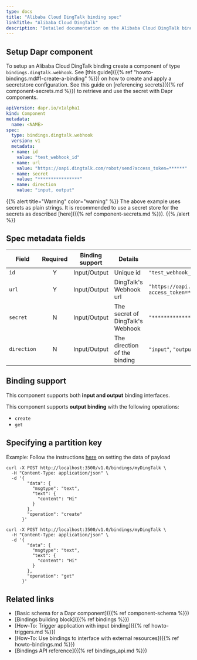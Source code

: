 ```yaml
---
type: docs
title: "Alibaba Cloud DingTalk binding spec"
linkTitle: "Alibaba Cloud DingTalk"
description: "Detailed documentation on the Alibaba Cloud DingTalk binding component"
---
```


## Setup Dapr component
To setup an Alibaba Cloud DingTalk binding create a component of type `bindings.dingtalk.webhook`. See [this guide]({{% ref "howto-bindings.md#1-create-a-binding" %}}) on how to create and apply a secretstore configuration. See this guide on [referencing secrets]({{% ref component-secrets.md %}}) to retrieve and use the secret with Dapr components.

```yaml
apiVersion: dapr.io/v1alpha1
kind: Component
metadata:
  name: <NAME>
spec:
  type: bindings.dingtalk.webhook
  version: v1
  metadata:
  - name: id
    value: "test_webhook_id"
  - name: url
    value: "https://oapi.dingtalk.com/robot/send?access_token=******"
  - name: secret
    value: "****************"
  - name: direction
    value: "input, output"
```

{{% alert title="Warning" color="warning" %}}
The above example uses secrets as plain strings. It is recommended to use a secret store for the secrets as described [here]({{% ref component-secrets.md %}}).
{{% /alert %}}

## Spec metadata fields
| Field              | Required | Binding support | Details | Example |
|--------------------|:--------:|--------|--------|---------|
| `id`                 | Y        | Input/Output |Unique id| `"test_webhook_id"`
| `url`                | Y        | Input/Output |DingTalk's Webhook url | `"https://oapi.dingtalk.com/robot/send?access_token=******"`
| `secret`             | N        | Input/Output |The secret of DingTalk's Webhook | `"****************"`
| `direction`          | N        | Input/Output |The direction of the binding | `"input"`, `"output"`, `"input, output"`

## Binding support

This component supports both **input and output** binding interfaces.

This component supports **output binding** with the following operations:
- `create`
- `get`

## Specifying a partition key

Example: Follow the instructions [here](https://developers.dingtalk.com/document/app/custom-robot-access) on setting the data of payload

```shell
curl -X POST http://localhost:3500/v1.0/bindings/myDingTalk \
  -H "Content-Type: application/json" \
  -d '{
        "data": {
          "msgtype": "text",
          "text": {
            "content": "Hi"
          }
        },
        "operation": "create"
      }'
```

```shell
curl -X POST http://localhost:3500/v1.0/bindings/myDingTalk \
  -H "Content-Type: application/json" \
  -d '{
        "data": {
          "msgtype": "text",
          "text": {
            "content": "Hi"
          }
        },
        "operation": "get"
      }'
```
## Related links

- [Basic schema for a Dapr component]({{% ref component-schema %}})
- [Bindings building block]({{% ref bindings %}})
- [How-To: Trigger application with input binding]({{% ref howto-triggers.md %}})
- [How-To: Use bindings to interface with external resources]({{% ref howto-bindings.md %}})
- [Bindings API reference]({{% ref bindings_api.md %}})
